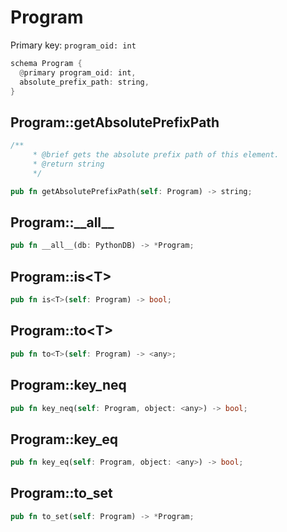 # Program

Primary key: `program_oid: int`

```rust
schema Program {
  @primary program_oid: int,
  absolute_prefix_path: string,
}
```
## Program::getAbsolutePrefixPath

```rust
/**
     * @brief gets the absolute prefix path of this element.
     * @return string
     */
```
```rust
pub fn getAbsolutePrefixPath(self: Program) -> string;
```
## Program::\_\_all\_\_

```rust
pub fn __all__(db: PythonDB) -> *Program;
```
## Program::is\<T\>

```rust
pub fn is<T>(self: Program) -> bool;
```
## Program::to\<T\>

```rust
pub fn to<T>(self: Program) -> <any>;
```
## Program::key\_neq

```rust
pub fn key_neq(self: Program, object: <any>) -> bool;
```
## Program::key\_eq

```rust
pub fn key_eq(self: Program, object: <any>) -> bool;
```
## Program::to\_set

```rust
pub fn to_set(self: Program) -> *Program;
```
